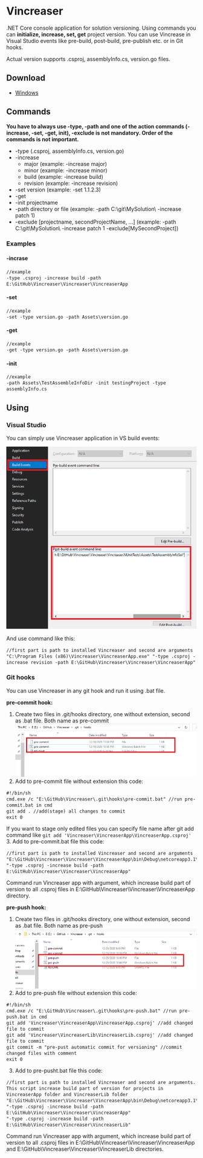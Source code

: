 # Vincreaser
.NET Core console application for solution versioning. Using commands you can **initialize, increase, set, get** project version. You can use Vincrease in Visual Studio events like pre-build, post-build, pre-publish etc. or in Git hooks.

 Actual version supports .csproj, assemblyInfo.cs, version.go files.

## Download

* [Windows](https://github.com/Gramli/Vincreaser/releases/download/v1.1/VincreaserInstaller.exe)

## Commands

**You have to always use -type, -path and one of the action commands (-increase, -set, -get, init), -exclude is not mandatory. Order of the commands is not important.**



*   -type (.csproj, assemblyInfo.cs, version.go)
*   -increase
	* major (example: -increase major)
	* minor (example: -increase minor)
	* build (example: -increase build)
	* revision (example: -increase revision)
*	-set version (example: -set 1.1.2.3)
*   -get
*   -init projectname
*   -path directory or file (example: -path C:\\git\MySolution\ -increase patch 1)
*   -exclude [projectname, secondProjectName, ...] (example: -path C:\\git\MySolution\ -increase patch 1 -exclude[MySecondProject])

### Examples
#### -incrase
```
//example
-type .csproj -increase build -path E:\GitHub\Vincreaser\Vincreaser\VincreaserApp
```
#### -set
```
//example
-set -type version.go -path Assets\version.go
```
#### -get
```
//example
-get -type version.go -path Assets\version.go
```
#### -init
```
//example
-path Assets\TestAssembleInfoDir -init testingProject -type assemblyInfo.cs
```


## Using
### Visual Studio
You can simply use Vincreaser application in VS build events:

![Visual Studio ](/Images/vs_postbuild.png)

And use command like this:
```
//first part is path to installed Vincreaser and second are arguments
"C:\Program Files (x86)\Vincreaser\VincreaserApp.exe" "-type .csproj -increase revision -path E:\GitHub\Vincreaser\Vincreaser\VincreaserApp"
```

### Git hooks
You can use Vincreaser in any git hook and run it using .bat file.

**pre-commit hook:**
1. Create two files in .git/hooks directory, one without extension, second as .bat file. Both name as pre-commit
![Visual Studio ](/Images/hooks.png)
2. Add to pre-commit file without extension this code:
```
#!/bin/sh
cmd.exe /c "E:\GitHub\Vincreaser\.git\hooks\pre-commit.bat" //run pre-commit.bat in cmd
git add . //add(stage) all changes to commit
exit 0
```
If you want to stage only edited files you can specify file name after git add command like `git add 'Vincreaser\VincreaserApp\VincreaserApp.csproj'`
3. Add to pre-commit.bat file this code:
```
//first part is path to installed Vincreaser and second are arguments
"E:\GitHub\Vincreaser\Vincreaser\VincreaserApp\bin\Debug\netcoreapp3.1\VincreaserApp.exe" "-type .csproj -increase build -path E:\GitHub\Vincreaser\Vincreaser\VincreaserApp"
```
Command run Vincreaser app with argument, which increase build part of version to all .csproj files in E:\GitHub\Vincreaser\Vincreaser\VincreaserApp directory.

**pre-push hook:**
1. Create two files in .git/hooks directory, one without extension, second as .bat file. Both name as pre-push
![Visual Studio ](/Images/hooks_prepush.png)
2. Add to pre-push file without extension this code:
```
#!/bin/sh
cmd.exe /c "E:\GitHub\Vincreaser\.git\hooks\pre-push.bat" //run pre-push.bat in cmd
git add 'Vincreaser\VincreaserApp\VincreaserApp.csproj' //add changed file to commit 
git add 'Vincreaser\VincreaserLib\VincreaserLib.csproj' //add changed file to commit
git commit -m "pre-pust automatic commit for versioning" //commit changed files with comment
exit 0
```
3. Add to pre-pusht.bat file this code:
```
//first part is path to installed Vincreaser and second are arguments. This script increase build part of version for projects in VincreaserApp folder and VincreaserLib folder
"E:\GitHub\Vincreaser\Vincreaser\VincreaserApp\bin\Debug\netcoreapp3.1\VincreaserApp.exe" 
"-type .csproj -increase build -path E:\GitHub\Vincreaser\Vincreaser\VincreaserApp" 
"-type .csproj -increase build -path E:\GitHub\Vincreaser\Vincreaser\VincreaserLib"
```
Command run Vincreaser app with argument, which increase build part of version to all .csproj files in E:\GitHub\Vincreaser\Vincreaser\VincreaserApp and E:\GitHub\Vincreaser\Vincreaser\VincreaserLib directories.
